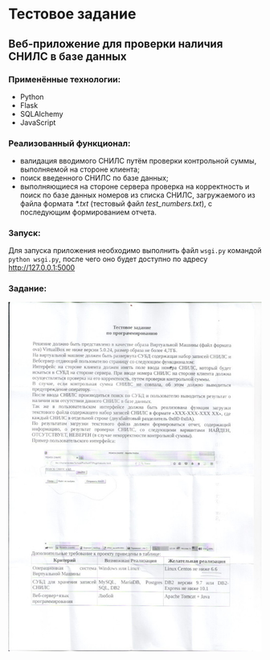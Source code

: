 # Тестовое задание
## Веб-приложение для проверки наличия СНИЛС в базе данных

### Применённые технологии:
- Python
- Flask
- SQLAlchemy
- JavaScript

### Реализованный функционал:
- валидация вводимого СНИЛС путём проверки контрольной суммы, выполняемой 
на стороне клиента;
- поиск введенного СНИЛС по базе данных;
- выполняющиеся на стороне сервера проверка на корректность и поиск 
по базе данных номеров из списка СНИЛС, загружаемого из файла формата _*.txt_ 
(тестовый файл _test_numbers.txt_), с последующим формированием отчета.

### Запуск:
Для запуска приложения необходимо выполнить файл `wsgi.py` 
командой `python wsgi.py`, после чего оно
будет доступно по адресу http://127.0.0.1:5000

### Задание:
![image](https://github.com/babenk0ff/pfr_snils/blob/master/task.jpg)
